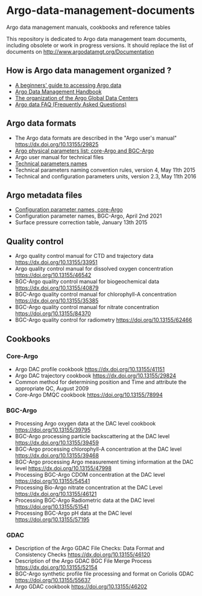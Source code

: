 # Argo-data-management-documents
Argo data management manuals, cookbooks and reference tables

This repository is dedicated to Argo data management team documents, including obsolete or work in progress versions.
It should replace the list of documents on http://www.argodatamgt.org/Documentation

## How is Argo data management organized ?
- [A beginners' guide to accessing Argo data](https://argo.ucsd.edu/data/how-to-use-argo-files) 
- [Argo Data Management Handbook](https://github.com/euroargodev/Argo-data-management-documents/blob/main/doc/etc/argo_data_management_handbook.pdf) 
- [The organization of the Argo Global Data Centers](https://github.com/euroargodev/Argo-data-management-documents/blob/main/doc/etc/gdac_argo_servers-2.4.pdf) 
- [Argo data FAQ (Frequently Asked Questions)](https://argo.ucsd.edu/data/data-faq) 

## Argo data formats
- The Argo data formats are described in the "Argo user's manual"
https://dx.doi.org/10.13155/29825
- [Argo physical parameters list: core-Argo and BGC-Argo](https://github.com/euroargodev/Argo-data-management-documents/blob/main/doc/format/argo-parameters-list-core-and-b.xlsx)
- Argo user manual for technical files
- [Technical parameters names](https://github.com/euroargodev/Argo-data-management-documents/blob/main/doc/format/ArgoTechnicalParameterNames.xlsx)
- Technical parameters naming convention rules, version 4, May 11th 2015
- Technical and configuration parameters units, version 2.3, May 11th 2016

## Argo metadata files
- [Configuration parameter names, core-Argo](https://github.com/euroargodev/Argo-data-management-documents/blob/main/doc/format/Core_Argo_ConfigurationParameterNames.xlsx)
- Configuration parameter names, BGC-Argo, April 2nd 2021
- Surface pressure correction table, January 13th 2015

## Quality control
- Argo quality control manual for CTD and trajectory data
https://dx.doi.org/10.13155/33951
- Argo quality control manual for dissolved oxygen concentration
https://doi.org/10.13155/46542
- BGC-Argo quality control manual for biogeochemical data
https://dx.doi.org/10.13155/40879
- BGC-Argo quality control manual for chlorophyll-A concentration
https://dx.doi.org/10.13155/35385
- BGC-Argo quality control manual for nitrate concentration
https://doi.org/10.13155/84370
- BGC-Argo quality control for radiometry
https://doi.org/10.13155/62466

## Cookbooks
### Core-Argo
- Argo DAC profile cookbook
https://dx.doi.org/10.13155/41151
- Argo DAC trajectory cookbook
https://dx.doi.org/10.13155/29824
- Common method for determining position and Time and attribute the appropriate QC, August 2009
- Core-Argo DMQC cookbook
https://doi.org/10.13155/78994

### BGC-Argo
- Processing Argo oxygen data at the DAC level cookbook
https://doi.org/10.13155/39795
- BGC-Argo processing particle backscattering at the DAC level
https://dx.doi.org/10.13155/39459
- BGC-Argo processing chlorophyll-A concentration at the DAC level
https://dx.doi.org/10.13155/39468
- BGC-Argo processing Argo measurement timing information at the DAC level
https://dx.doi.org/10.13155/47998
- Processing BGC-Argo CDOM concentration at the DAC level
https://doi.org/10.13155/54541
- Processing Bio-Argo nitrate concentration at the DAC Level
https://dx.doi.org/10.13155/46121
- Processing BGC-Argo Radiometric data at the DAC level
https://doi.org/10.13155/51541
- Processing BGC-Argo pH data at the DAC level
https://doi.org/10.13155/57195

### GDAC
- Description of the Argo GDAC File Checks: Data Format and Consistency Checks
https://dx.doi.org/10.13155/46120
- Description of the Argo GDAC BGC File Merge Process
https://dx.doi.org/10.13155/52154
- BGC-Argo synthetic profile file processing and format on Coriolis GDAC
https://doi.org/10.13155/55637
- Argo GDAC cookbook
https://doi.org/10.13155/46202

